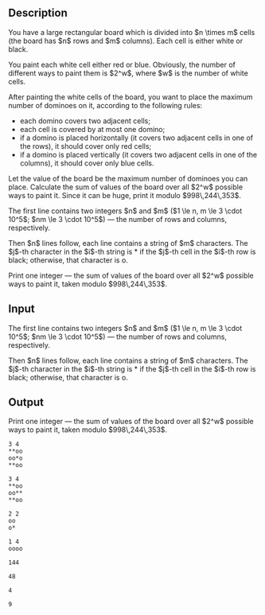 ## Description

<div><p>You have a large rectangular board which is divided into $n \times m$ cells (the board has $n$ rows and $m$ columns). Each cell is either white or black.</p><p>You paint each white cell either red or blue. Obviously, the number of different ways to paint them is $2^w$, where $w$ is the number of white cells.</p><p>After painting the white cells of the board, you want to place the maximum number of dominoes on it, according to the following rules:</p><ul> <li> each domino covers two adjacent cells; </li><li> each cell is covered by at most one domino; </li><li> if a domino is placed horizontally (it covers two adjacent cells in one of the rows), it should cover only red cells; </li><li> if a domino is placed vertically (it covers two adjacent cells in one of the columns), it should cover only blue cells. </li></ul><p>Let the <span class="tex-font-style-it">value</span> of the board be the maximum number of dominoes you can place. Calculate the sum of <span class="tex-font-style-it">values</span> of the board over all $2^w$ possible ways to paint it. Since it can be huge, print it modulo $998\,244\,353$.</p></div><div class="input-specification"><p>The first line contains two integers $n$ and $m$ ($1 \le n, m \le 3 \cdot 10^5$; $nm \le 3 \cdot 10^5$) — the number of rows and columns, respectively.</p><p>Then $n$ lines follow, each line contains a string of $m$ characters. The $j$-th character in the $i$-th string is <span class="tex-font-style-tt">*</span> if the $j$-th cell in the $i$-th row is black; otherwise, that character is <span class="tex-font-style-tt">o</span>.</p></div><div class="output-specification"><p>Print one integer — the sum of <span class="tex-font-style-it">values</span> of the board over all $2^w$ possible ways to paint it, taken modulo $998\,244\,353$.</p></div>

## Input

<p>The first line contains two integers $n$ and $m$ ($1 \le n, m \le 3 \cdot 10^5$; $nm \le 3 \cdot 10^5$) — the number of rows and columns, respectively.</p><p>Then $n$ lines follow, each line contains a string of $m$ characters. The $j$-th character in the $i$-th string is <span class="tex-font-style-tt">*</span> if the $j$-th cell in the $i$-th row is black; otherwise, that character is <span class="tex-font-style-tt">o</span>.</p>

## Output

<p>Print one integer — the sum of <span class="tex-font-style-it">values</span> of the board over all $2^w$ possible ways to paint it, taken modulo $998\,244\,353$.</p>





```input1
3 4
**oo
oo*o
**oo
```




```input2
3 4
**oo
oo**
**oo
```




```input3
2 2
oo
o*
```




```input4
1 4
oooo
```




```output1
144
```




```output2
48
```




```output3
4
```




```output4
9
```


